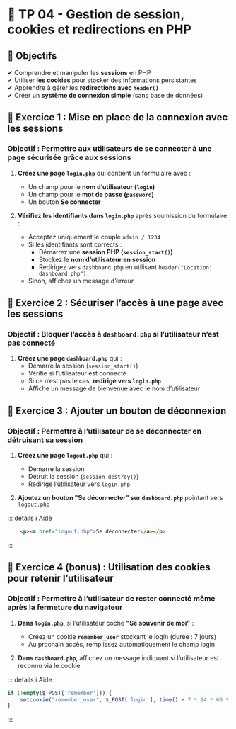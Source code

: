 

# 📝 **TP 04 - Gestion de session, cookies et redirections en PHP**  

## 🎯 **Objectifs**  
✔ Comprendre et manipuler les **sessions** en PHP  
✔ Utiliser **les cookies** pour stocker des informations persistantes  
✔ Apprendre à gérer les **redirections avec `header()`**  
✔ Créer un **système de connexion simple** (sans base de données)  


## **🔧 Exercice 1 : Mise en place de la connexion avec les sessions**
### **Objectif :** Permettre aux utilisateurs de se connecter à une page sécurisée grâce aux sessions  

1. **Créez une page `login.php`** qui contient un formulaire avec :  
   - Un champ pour le **nom d’utilisateur (`login`)**  
   - Un champ pour le **mot de passe (`password`)**  
   - Un bouton **Se connecter**  

2. **Vérifiez les identifiants dans `login.php`** après soumission du formulaire :  
   - Acceptez uniquement le couple `admin / 1234`  
   - Si les identifiants sont corrects :  
     - Démarrez une **session PHP (`session_start()`)**  
     - Stockez le **nom d’utilisateur en session**  
     - Redirigez vers `dashboard.php` en utilisant `header("Location: dashboard.php");`  
   - Sinon, affichez un message d’erreur  



## **🔧 Exercice 2 : Sécuriser l’accès à une page avec les sessions**
###  **Objectif :** Bloquer l’accès à `dashboard.php` si l’utilisateur n’est pas connecté  

1. **Créez une page `dashboard.php`** qui :  
   - Démarre la session (`session_start()`)  
   - Vérifie si l’utilisateur est connecté  
   - Si ce n’est pas le cas, **redirige vers `login.php`**  
   - Affiche un message de bienvenue avec le nom d’utilisateur  



## **🔧 Exercice 3 : Ajouter un bouton de déconnexion**
###  **Objectif :** Permettre à l’utilisateur de se déconnecter en détruisant sa session  

1. **Créez une page `logout.php`** qui :  
   - Démarre la session  
   - Détruit la session (`session_destroy()`)  
   - Redirige l’utilisateur vers `login.php`  

2. **Ajoutez un bouton "Se déconnecter" sur `dashboard.php`** pointant vers `logout.php`  

::: details ℹ️ Aide
```html
    <p><a href="logout.php">Se déconnecter</a></p>
```
:::

## **🎁 Exercice 4 (bonus) : Utilisation des cookies pour retenir l’utilisateur**
###  **Objectif :** Permettre à l’utilisateur de rester connecté même après la fermeture du navigateur  

1. **Dans `login.php`**, si l’utilisateur coche **"Se souvenir de moi"** :  
   - Créez un cookie **`remember_user`** stockant le login (durée : 7 jours)  
   - Au prochain accès, remplissez automatiquement le champ login  

2. **Dans `dashboard.php`**, affichez un message indiquant si l’utilisateur est reconnu via le cookie  

::: details ℹ️ Aide 
```php
if (!empty($_POST['remember'])) {
    setcookie("remember_user", $_POST['login'], time() + 7 * 24 * 60 * 60);
}
```
:::

